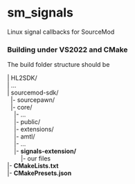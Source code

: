 # sm_signals
Linux signal callbacks for SourceMod

### Building under VS2022 and CMake

The build folder structure should be

| HL2SDK/  
| ...  
| sourcemod-sdk/  
&nbsp;&nbsp;|- sourcepawn/  
&nbsp;&nbsp;|- core/  
  &nbsp;&nbsp;&nbsp;&nbsp;|- ...  
  &nbsp;&nbsp;&nbsp;&nbsp;|- public/  
    &nbsp;&nbsp;&nbsp;&nbsp;|- extensions/  
    &nbsp;&nbsp;&nbsp;&nbsp;|- amtl/  
    &nbsp;&nbsp;&nbsp;&nbsp;|- ...  
    &nbsp;&nbsp;&nbsp;&nbsp;|- __signals-extension/__  
      &nbsp;&nbsp;&nbsp;&nbsp;&nbsp;&nbsp;&nbsp;&nbsp;|- our files   
|- __CMakeLists.txt__  
|- __CMakePresets.json__  

